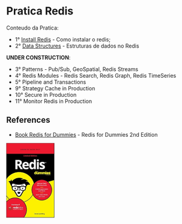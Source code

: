 # Pratica Redis

Conteudo da Pratica:

 + 1° [Install Redis](./install-redis) - Como instalar o redis;
 + 2° [Data Structures](./data-structures) - Estruturas de dados no Redis



**UNDER CONSTRUCTION**:
 + 3° Patterns - Pub/Sub, GeoSpatial, Redis Streams
 + 4° Redis Modules - Redis Search, Redis Graph, Redis TimeSeries
 + 5° Pipeline and Transactions
 + 9° Strategy Cache in Production
 + 10° Secure in Production
 + 11° Monitor Redis in Production

<!-- 

## Faq

A need use in production free?
R: yes

 -->

## References


  + [Book Redis for Dummies](https://redis.io/resources/redis-for-dummies/) - Redis for Dummies 2nd Edition<br/>
<img src="./redis_for_dummies.png" width="128px" alt="Book Redis for Dummies">



